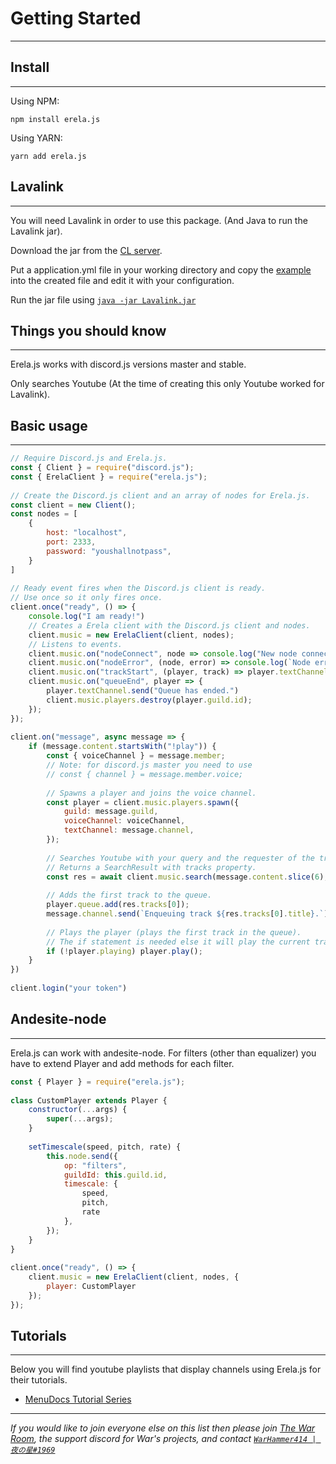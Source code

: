 # Getting Started
---

## Install
---

Using NPM:
```
npm install erela.js
```
Using YARN:
```
yarn add erela.js
```

## Lavalink
---

You will need Lavalink in order to use this package. (And Java to run the Lavalink jar).

Download the jar from the [CL server](https://ci.fredboat.com/viewLog.html?buildId=lastSuccessful&buildTypeId=Lavalink_Build&tab=artifacts&guest=1).

Put a application.yml file in your working directory and copy the [example](https://github.com/Frederikam/Lavalink/blob/master/LavalinkServer/application.yml.example) into the created file and edit it with your configuration.

Run the jar file using [`java -jar Lavalink.jar`](#)

## Things you should know
---

Erela.js works with discord.js versions master and stable.

Only searches Youtube (At the time of creating this only Youtube worked for Lavalink).

## Basic usage
---

```js
// Require Discord.js and Erela.js.
const { Client } = require("discord.js");
const { ErelaClient } = require("erela.js");
 
// Create the Discord.js client and an array of nodes for Erela.js.
const client = new Client();
const nodes = [
    {
        host: "localhost",
        port: 2333,
        password: "youshallnotpass",
    }
]
 
// Ready event fires when the Discord.js client is ready.
// Use once so it only fires once.
client.once("ready", () => {
    console.log("I am ready!")
    // Creates a Erela client with the Discord.js client and nodes.
    client.music = new ErelaClient(client, nodes);
    // Listens to events.
    client.music.on("nodeConnect", node => console.log("New node connected"));
    client.music.on("nodeError", (node, error) => console.log(`Node error: ${error.message}`));
    client.music.on("trackStart", (player, track) => player.textChannel.send(`Now playing: ${track.title}`));
    client.music.on("queueEnd", player => {
        player.textChannel.send("Queue has ended.")
        client.music.players.destroy(player.guild.id);
    });
});
 
client.on("message", async message => {
    if (message.content.startsWith("!play")) {
        const { voiceChannel } = message.member;
        // Note: for discord.js master you need to use
        // const { channel } = message.member.voice;
 
        // Spawns a player and joins the voice channel.
        const player = client.music.players.spawn({
            guild: message.guild,
            voiceChannel: voiceChannel,
            textChannel: message.channel,
        });
 
        // Searches Youtube with your query and the requester of the track(s).
        // Returns a SearchResult with tracks property.
        const res = await client.music.search(message.content.slice(6), message.author);
 
        // Adds the first track to the queue.
        player.queue.add(res.tracks[0]);
        message.channel.send(`Enqueuing track ${res.tracks[0].title}.`)
 
        // Plays the player (plays the first track in the queue).
        // The if statement is needed else it will play the current track again
        if (!player.playing) player.play();
    }
})
 
client.login("your token")
```

## Andesite-node
---
Erela.js can work with andesite-node. For filters (other than equalizer) you have to extend Player and add methods for each filter.

```js
const { Player } = require("erela.js");
 
class CustomPlayer extends Player {
    constructor(...args) {
        super(...args);
    }
 
    setTimescale(speed, pitch, rate) {
        this.node.send({
            op: "filters",
            guildId: this.guild.id,
            timescale: {
                speed,
                pitch,
                rate
            },
        });
    }
}
 
client.once("ready", () => {
    client.music = new ErelaClient(client, nodes, {
        player: CustomPlayer
    });
});
```

## Tutorials
---
Below you will find youtube playlists that display channels using Erela.js for their tutorials.

- <a href="https://www.youtube.com/playlist?list=PLWnw41ah3I4buf2IbqdsV8o2hb3ekFKF5" target="_blank">MenuDocs Tutorial Series</a>  
---  

*If you would like to join everyone else on this list then please join [The War Room](https://discord.gg/5dTpady), the support discord for War's projects, and contact [`WarHammer414 | 夜の星#1969`]()*